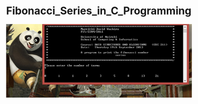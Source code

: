 # Fibonacci_Series_in_C_Programming



![Fibonacci_Series_in_C_Programming Photo](https://github.com/dwachira/Fibonacci_Series_in_C_Programming/blob/master/Fibonacci_Series_in_C_Programming_by_David_Wachira.png?raw=true)
